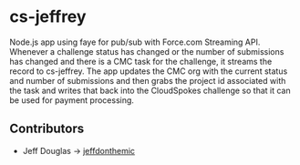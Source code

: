 cs-jeffrey
==========

Node.js app using faye for pub/sub with Force.com Streaming API. Whenever a challenge
status has changed or the number of submissions has changed and there is a CMC task
for the challenge, it streams the record to cs-jeffrey. The app updates the CMC 
org with the current status and number of submissions and then grabs the project
id associated with the task and writes that back into the CloudSpokes challenge so 
that it can be used for payment processing.

## Contributors

* Jeff Douglas -> [jeffdonthemic](https://github.com/jeffdonthemic)